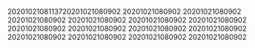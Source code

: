 2020102108113720201021080902
20201021080902
20201021080902
20201021080902
20201021080902
20201021080902
20201021080902
20201021080902
20201021080902
20201021080902
20201021080902
20201021080902
20201021080902
20201021080902
20201021080902
